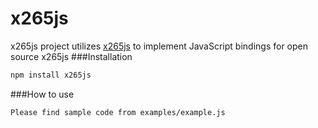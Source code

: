 x265js
======

x265js project utilizes [x265js](https://bitbucket.org/multicoreware/x265/) to implement JavaScript bindings for open source x265js
###Installation
``` bash
npm install x265js
```
###How to use
``` bash
Please find sample code from examples/example.js

```
